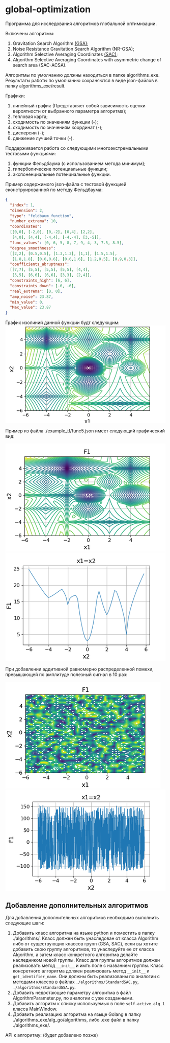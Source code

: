 # global-optimization

Программа для исследования алгоритмов глобальной оптимизации.

Включены алгоритмы:
1) Gravitation Search Algorithm [(GSA)](http://ahmetcevahircinar.com.tr/wp-content/uploads/2017/04/GSA_A_Gravitational_Search_Algorithm.pdf);
2) Noise Resistance Gravitation Search Algorithm (NR-GSA);
3) Algorithm Selective Averaging Coordinates [(SAC)](https://cyberleninka.ru/article/v/metod-globalnoy-optimizatsii-osnovannyy-na-selektivnom-usrednenii-koordinat-pri-nalichii-ogranicheniy);
4) Algorithm Selective Averaging Coordinates with asymmetric change of search area (SAC-ACSA).

Алгоритмы по умолчанию должны находиться в папке algorithms_exe.
Результаты работы по умолчанию сохраняются в виде json-файлов в папку algorithms_exe/result.

Графики:
1) линейный график (Представляет собой зависимость оценки вероятности от выбранного параметра алгоритма);
2) тепловая карта;
3) сходимость по значениям функции (-);
4) сходимость по значениям координат (-);
5) дисперсии (-);
6) движение лучшей точки (-).

Поддерживается работа со следующими многоэкстремальными тестовыми функциями:
1) функции Фельдбаума (с использованием метода минимум);
2) гиперболические потенциальные функции;
3) экспоненциальные потенциальные функции.

Пример содержимого json-файла с тестовой функцией сконструированной по методу Фельдбаума:
```json
{ 
  "index": 1,
  "dimension": 2,
  "type": "feldbaum_function",
  "number_extrema": 10,
  "coordinates":
  [[0,0], [-2,0], [0,-2], [0,4], [2,2],
   [4,0], [4,4], [-4,4], [-4,-4], [3,-5]],
  "func_values": [0, 6, 5, 8, 7, 9, 4, 3, 7.5, 8.5],
  "degree_smoothness":
  [[2,2], [0.5,0.5], [1.3,1.3], [1,1], [1.5,1.5],
   [1.8,1.8], [0.6,0.6], [0.6,1.6], [1.2,0.5], [0.9,0.3]],
  "coefficients_abruptness":
  [[7,7], [5,5], [5,5], [5,5], [4,4],
   [5,5], [6,6], [6,6], [3,3], [2,4]],
  "constraints_high": [6, 6],
  "constraints_down": [-6, -6],
  "real_extrema": [0, 0],
  "amp_noise": 23.87,
  "min_value": 0,
  "Max_value": 23.87
}
```
График изолиний данной функции будт следующим:
![alt text](https://github.com/redb0/global-optimization/blob/master/examples_tf/f3_contour.png)

Пример из файла ./example_tf/func5.json имеет следующий графический вид:

![alt text](https://github.com/redb0/global-optimization/blob/master/examples_tf/f5.png)
![alt text](https://github.com/redb0/global-optimization/blob/master/examples_tf/f5_x1=x2.png)

При добавлении аддитивной равномерно распределенной помехи, превышающей по амплитуде полезный сигнал в 10 раз:

![alt text](https://github.com/redb0/global-optimization/blob/master/examples_tf/f5_k_sn%3D10.png)
![alt text](https://github.com/redb0/global-optimization/blob/master/examples_tf/f5_x1%3Dx2_k_sn%3D10.png)

## Добавление дополнительных алгоритмов

Для добавления дополнительных алгоритмов необходимо выполнить следующие шаги:
1) Добавить класс алгоритма на языке python и поместить в папку ./algorithms/.
Класс должен быть унаследован от класса Algorithm либо от существующих классов групп (GSA, SAC), 
если вы хотите добавить свою группу алгоритмов, то унаследуйте ее от класса Algorithm, 
а затем класс конкретного алгоритма делайте наследником новой группы. 
Класс для группы алгоритмов должен реализовать метод ```__init__``` и имть поле с названием группы.
Класс консретного алгоритма должен реализовать метод ```__init__``` и ```get_identifier_name```. 
Они должны быть реализованы по аналогии с методами классов в файлах `./algorithms/StandardSAC.py`, 
`./algorithms/StandardGSA.py`.
2) Добавить недостающие параметру алгоритма в файл AlgorithmParameter.py, по аналогии с уже созданными.
3) Добавить алгоритм к списку используемых в поле ```self.active_alg_1``` класса MainWindow.
3) Добавить реализацию алгоритма на языце Golang в папку ./algorithms_exe/alg_go/algorithms, 
либо .exe файл в папку ./algorithms_exe/.

API к алгоритму: (будет добавлено позже)

